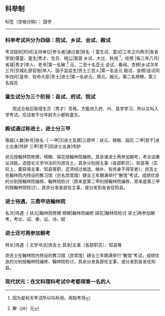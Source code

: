 ## 科举制

标签（空格分隔）： 国学

---

### 科举考试共分为四级：院试、乡试、会试、殿试

考试级别|时间|主持单位|参与者|通过者|排名
-|
童生试、童试|三年之内两次|各省学政|儒童、童生|秀才、生员、相公|案首
乡试、大比、秋闱 [^1]、桂榜 |每三年八月|省城|秀才|举人、老爷|第一名解 [^2] 元，二至十名亚元
会试、春闱、杏榜|乡试次年三月|京城礼部官衙|举人、国子监监生|贡士三百人|第一名会元
殿试、金榜|会试同年四月|皇帝、钦命大臣|贡士|进士|第一名状元、鼎元、殿元，第二名榜眼，第三名探花

[^1]: 因为是秋天考试所以叫秋闱，闱指考场

[^2]: 解（jiè）元

### 童生试分为三个阶段：县试、府试、院试
$~~~~~~$院试合格后取得生员（秀才）资格，方能进入府、州、县学学习，所以又叫入学考试。应试者不分年龄大小都称童生。

### 殿试通过称进士，进士分三甲

等级|人数|称号|排名
-|
一甲|3|进士及第|三鼎甲：状元、榜眼、探花
二甲|若干|进士出身|传胪
三甲|若干|同进士出身|传胪

状元授翰林院修撰，榜眼、探花授翰林院编修。其余诸进士再参加朝考，考论诏奏议诗赋，选擅长文学书法的为庶吉士，其余分别授主事（各部职员）、知县等（实际上，要获得主事、知县等职，还须经过候选、候补，有终身不得官者）。庶吉士在翰林院内特设的教习馆（亦名庶常馆）肄业三年期满举行“散馆”考试，成绩优良的分别授翰林院编修、翰林院检讨（原来是第二甲的授翰林院编修、原来是第三甲的授翰林院检讨），其余分发各部任主事，或分发到各省任知县。

### 进士待遇，三鼎甲进翰林院
名次|待遇
-|
状元|翰林院修撰
榜眼|翰林院编修
探花|翰林院检讨
进士|再参加朝考，考论、诏、奏、议、诗、赋

### 进士还可再参加朝考
特长|待遇
-|
文学书法|庶吉士
其余|主事（各部职员）、知县等

庶吉士在翰林院内特设的教习馆（庶常馆）肄业三年期满举行“散馆”考试，成绩优良的分别授翰林院编修、翰林院检讨，其余分发各部任主事，或分发到各省任知县。

### 现代状元：在文科理科考试中考都得第一名的人




